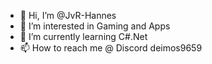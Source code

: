 - 👋 Hi, I’m @JvR-Hannes
- 👀 I’m interested in Gaming and Apps
- 🌱 I’m currently learning C#.Net
- 📫 How to reach me @ Discord deimos9659

<!---
JvR-Hannes/JvR-Hannes is a ✨ special ✨ repository because its `README.md` (this file) appears on your GitHub profile.
You can click the Preview link to take a look at your changes.
--->
